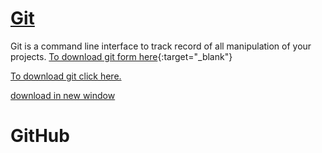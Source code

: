# [Git](https://git-scm.com/downloads)
Git is a command line interface to track record of all manipulation of your projects.
[To download git form here](https://git-scm.com/downloads){:target="_blank"}

<a href="https://git-scm.com/downloads" target="_blank">To download git click here.</a>

<a href="https://git-scm.com/downloads" target="popup" onclick="window.open('https://git-scm.com/downloads','name','width=600,height=400')">download in new window</a>

# GitHub
